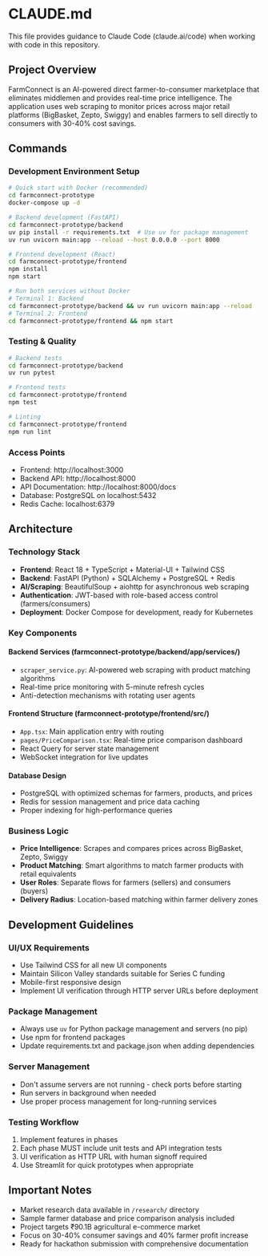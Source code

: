 # CLAUDE.md

This file provides guidance to Claude Code (claude.ai/code) when working with code in this repository.

## Project Overview
FarmConnect is an AI-powered direct farmer-to-consumer marketplace that eliminates middlemen and provides real-time price intelligence. The application uses web scraping to monitor prices across major retail platforms (BigBasket, Zepto, Swiggy) and enables farmers to sell directly to consumers with 30-40% cost savings.

## Commands

### Development Environment Setup
```bash
# Quick start with Docker (recommended)
cd farmconnect-prototype
docker-compose up -d

# Backend development (FastAPI)
cd farmconnect-prototype/backend
uv pip install -r requirements.txt  # Use uv for package management
uv run uvicorn main:app --reload --host 0.0.0.0 --port 8000

# Frontend development (React)
cd farmconnect-prototype/frontend
npm install
npm start

# Run both services without Docker
# Terminal 1: Backend
cd farmconnect-prototype/backend && uv run uvicorn main:app --reload
# Terminal 2: Frontend  
cd farmconnect-prototype/frontend && npm start
```

### Testing & Quality
```bash
# Backend tests
cd farmconnect-prototype/backend
uv run pytest

# Frontend tests
cd farmconnect-prototype/frontend
npm test

# Linting
cd farmconnect-prototype/frontend
npm run lint
```

### Access Points
- Frontend: http://localhost:3000
- Backend API: http://localhost:8000
- API Documentation: http://localhost:8000/docs
- Database: PostgreSQL on localhost:5432
- Redis Cache: localhost:6379

## Architecture

### Technology Stack
- **Frontend**: React 18 + TypeScript + Material-UI + Tailwind CSS
- **Backend**: FastAPI (Python) + SQLAlchemy + PostgreSQL + Redis
- **AI/Scraping**: BeautifulSoup + aiohttp for asynchronous web scraping
- **Authentication**: JWT-based with role-based access control (farmers/consumers)
- **Deployment**: Docker Compose for development, ready for Kubernetes

### Key Components

#### Backend Services (farmconnect-prototype/backend/app/services/)
- `scraper_service.py`: AI-powered web scraping with product matching algorithms
- Real-time price monitoring with 5-minute refresh cycles
- Anti-detection mechanisms with rotating user agents

#### Frontend Structure (farmconnect-prototype/frontend/src/)
- `App.tsx`: Main application entry with routing
- `pages/PriceComparison.tsx`: Real-time price comparison dashboard
- React Query for server state management
- WebSocket integration for live updates

#### Database Design
- PostgreSQL with optimized schemas for farmers, products, and prices
- Redis for session management and price data caching
- Proper indexing for high-performance queries

### Business Logic
- **Price Intelligence**: Scrapes and compares prices across BigBasket, Zepto, Swiggy
- **Product Matching**: Smart algorithms to match farmer products with retail equivalents
- **User Roles**: Separate flows for farmers (sellers) and consumers (buyers)
- **Delivery Radius**: Location-based matching within farmer delivery zones

## Development Guidelines

### UI/UX Requirements
- Use Tailwind CSS for all new UI components
- Maintain Silicon Valley standards suitable for Series C funding
- Mobile-first responsive design
- Implement UI verification through HTTP server URLs before deployment

### Package Management
- Always use `uv` for Python package management and servers (no pip)
- Use npm for frontend packages
- Update requirements.txt and package.json when adding dependencies

### Server Management
- Don't assume servers are not running - check ports before starting
- Run servers in background when needed
- Use proper process management for long-running services

### Testing Workflow
1. Implement features in phases
2. Each phase MUST include unit tests and API integration tests
3. UI verification as HTTP URL with human signoff required
4. Use Streamlit for quick prototypes when appropriate

## Important Notes
- Market research data available in `/research/` directory
- Sample farmer database and price comparison analysis included
- Project targets ₹90.1B agricultural e-commerce market
- Focus on 30-40% consumer savings and 40% farmer profit increase
- Ready for hackathon submission with comprehensive documentation